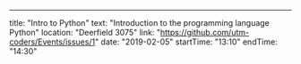 ---
title: "Intro to Python"
text: "Introduction to the programming language Python"
location: "Deerfield 3075"
link: "https://github.com/utm-coders/Events/issues/1"
date: "2019-02-05"
startTime: "13:10"
endTime: "14:30"

